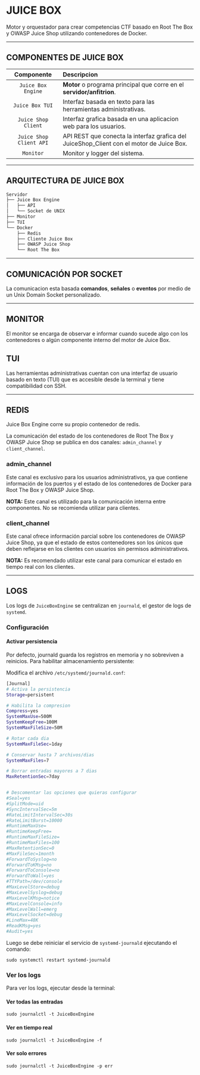# JUICE BOX

Motor y orquestador para crear competencias CTF basado en Root The Box y OWASP Juice Shop utilizando contenedores de Docker.

---

## COMPONENTES DE JUICE BOX

|       Componente        | Descripcion                                                                              |
| :---------------------: | :--------------------------------------------------------------------------------------- |
|   `Juice Box Engine`    | **Motor** o programa principal que corre en el **servidor/anfitrion**.                   |
|     `Juice Box TUI`     | Interfaz basada en texto para las herramientas administrativas.                          |
|   `Juice Shop Client`   | Interfaz grafica basada en una aplicacion web para los usuarios.                         |
| `Juice Shop Client API` | API REST que conecta la interfaz grafica del JuiceShop_Client con el motor de Juice Box. |
|        `Monitor`        | Monitor y logger del sistema.                                                            |

---

## ARQUITECTURA DE JUICE BOX

```bash
Servidor
├── Juice Box Engine
│   ├── API
│   └── Socket de UNIX
├── Monitor
├── TUI
└── Docker
    ├── Redis
    ├── Cliente Juice Box
    ├── OWASP Juice Shop
    └── Root The Box
```

---

## COMUNICACIÓN POR SOCKET

La comunicacion esta basada **comandos**, **señales** o **eventos** por medio de un Unix Domain Socket personalizado.

---

## MONITOR

El monitor se encarga de observar e informar cuando sucede algo con los contenedores o algún componente interno del motor de Juice Box.

## TUI

Las herramientas administrativas cuentan con una interfaz de usuario basado en texto (TUI) que es accesible desde la terminal y tiene compatibilidad con SSH.

---

## REDIS

Juice Box Engine corre su propio contenedor de redis.

La comunicación del estado de los contenedores de Root The Box y OWASP Juice Shop se publica en dos canales: `admin_channel` y `client_channel`.

### admin_channel

Este canal es exclusivo para los usuarios administrativos, ya que contiene información de los puertos y el estado de los contenedores de Docker para Root The Box y OWASP Juice Shop.

**NOTA:** Este canal es utilizado para la comunicación interna entre componentes. No se recomienda utilizar para clientes.

### client_channel

Este canal ofrece información parcial sobre los contenedores de OWASP Juice Shop, ya que el estado de estos contenedores son los únicos que deben reflejarse en los clientes con usuarios sin permisos administrativos.

**NOTA:** Es recomendado utilizar este canal para comunicar el estado en tiempo real con los clientes.

---

## LOGS
Los logs de `JuiceBoxEngine` se centralizan en `journald`, el gestor de logs de `systemd`.

### Configuración

#### Activar persistencia
Por defecto, journald guarda los registros en memoria y no sobreviven a reinicios. Para habilitar almacenamiento persistente:

Modifica el archivo `/etc/systemd/journald.conf`:

```bash
[Journal]
# Activa la persistencia
Storage=persistent

# Habilita la compresion
Compress=yes
SystemMaxUse=500M
SystemKeepFree=100M
SystemMaxFileSize=50M

# Rotar cada dia
SystemMaxFileSec=1day

# Conservar hasta 7 archivos/dias
SystemMaxFiles=7

# Borrar entradas mayores a 7 dias
MaxRetentionSec=7day


# Descomentar las opciones que quieras configurar
#Seal=yes
#SplitMode=uid
#SyncIntervalSec=5m
#RateLimitIntervalSec=30s
#RateLimitBurst=10000
#RuntimeMaxUse=
#RuntimeKeepFree=
#RuntimeMaxFileSize=
#RuntimeMaxFiles=100
#MaxRetentionSec=0
#MaxFileSec=1month
#ForwardToSyslog=no
#ForwardToKMsg=no
#ForwardToConsole=no
#ForwardToWall=yes
#TTYPath=/dev/console
#MaxLevelStore=debug
#MaxLevelSyslog=debug
#MaxLevelKMsg=notice
#MaxLevelConsole=info
#MaxLevelWall=emerg
#MaxLevelSocket=debug
#LineMax=48K
#ReadKMsg=yes
#Audit=yes
```

Luego se debe reiniciar el servicio de `systemd-journald` ejecutando el comando:

```
sudo systemctl restart systemd-journald

```

### Ver los logs

Para ver los logs, ejecutar desde la terminal:

#### Ver todas las entradas
```
sudo journalctl -t JuiceBoxEngine
```

#### Ver en tiempo real
```
sudo journalctl -t JuiceBoxEngine -f
```

#### Ver solo errores
```
sudo journalctl -t JuiceBoxEngine -p err
```
